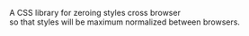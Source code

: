 A CSS library for zeroing styles cross browser<br>
so that styles will be maximum normalized between browsers.

